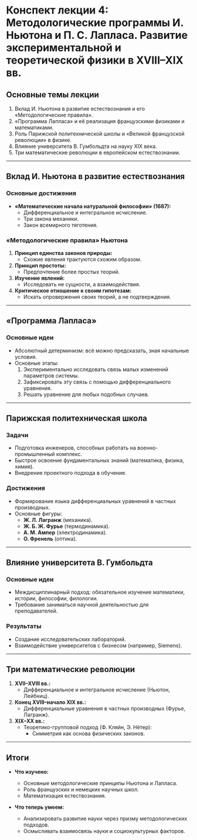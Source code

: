 
# Конспект лекции 4: **Методологические программы И. Ньютона и П. С. Лапласа. Развитие экспериментальной и теоретической физики в XVIII–XIX вв.**

## Основные темы лекции

1. Вклад И. Ньютона в развитие естествознания и его «Методологические правила».
2. «Программа Лапласа» и её реализация французскими физиками и математиками.
3. Роль Парижской политехнической школы и «Великой французской революции» в физике.
4. Влияние университета В. Гумбольдта на науку XIX века.
5. Три математические революции в европейском естествознании.

---

## Вклад И. Ньютона в развитие естествознания

### Основные достижения
- **«Математические начала натуральной философии» (1687):**
  - Дифференциальное и интегральное исчисление.
  - Три закона механики.
  - Закон всемирного тяготения.

### «Методологические правила» Ньютона
1. **Принцип единства законов природы:**
   - Схожие явления трактуются схожим образом.
2. **Принцип простоты:**
   - Предпочтение более простых теорий.
3. **Изучение явлений:**
   - Исследовать не сущности, а взаимодействия.
4. **Критическое отношение к своим гипотезам:**
   - Искать опровержения своих теорий, а не подтверждения.

---

## «Программа Лапласа»

### Основные идеи
- Абсолютный детерминизм: всё можно предсказать, зная начальные условия.
- Основные этапы:
  1. Экспериментально исследовать связь малых изменений параметров системы.
  2. Зафиксировать эту связь с помощью дифференциального уравнения.
  3. Решать уравнение для любых подобных случаев.

---

## Парижская политехническая школа

### Задачи
- Подготовка инженеров, способных работать на военно-промышленный комплекс.
- Быстрое освоение фундаментальных знаний (математика, физика, химия).
- Внедрение проектного подхода в обучение.

### Достижения
- Формирование языка дифференциальных уравнений в частных производных.
- Основные фигуры:
  - **Ж. Л. Лагранж** (механика).
  - **Ж. Б. Ж. Фурье** (термодинамика).
  - **А. М. Ампер** (электродинамика).
  - **О. Френель** (оптика).

---

## Влияние университета В. Гумбольдта

### Основные идеи
- Междисциплинарный подход: обязательное изучение математики, истории, философии, филологии.
- Требование заниматься научной деятельностью для преподавателей.

### Результаты
- Создание исследовательских лабораторий.
- Взаимодействие университетов с бизнесом (например, Siemens).

---

## Три математические революции

1. **XVII–XVIII вв.:**
   - Дифференциальное и интегральное исчисление (Ньютон, Лейбниц).
2. **Конец XVIII–начало XIX вв.:**
   - Дифференциальные уравнения в частных производных (Фурье, Лагранж).
3. **XIX–XX вв.:**
   - Теоретико-групповой подход (Ф. Кляйн, Э. Нётер):
     - Симметрия как основа физических законов.

---

## Итоги

- **Что изучено:**
  - Основные методологические принципы Ньютона и Лапласа.
  - Роль французских и немецких научных школ.
  - Математизация естествознания.

- **Что теперь умеем:**
  - Анализировать развитие науки через призму методологических подходов.
  - Осмысливать взаимосвязь науки и социокультурных факторов.

